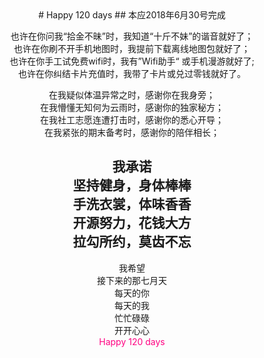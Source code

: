 <center>
# Happy 120 days
## 本应2018年6月30号完成

也许在你问我“拾金不昧”时，我知道“十斤不妹”的谐音就好了；<br/>
也许在你刷不开手机地图时，我提前下载离线地图包就好了；<br/>
也许在你手工试免费wifi时，我有”Wifi助手“ 或手机漫游就好了;<br/>
也许在你纠结卡片充值时，我带了卡片或兑过零钱就好了。

在我疑似体温异常之时，感谢你在我身旁；<br/>
在我懵懂无知何为云雨时，感谢你的独家秘方；<br/>
在我社工志愿连遭打击时，感谢你的悉心开导；<br/>
在我紧张的期末备考时，感谢你的陪伴相长；

我承诺<br/>
坚持健身，身体棒棒<br/>
手洗衣裳，体味香香<br/>
开源努力，花钱大方<br/>
拉勾所约，莫齿不忘
----------------------------------

我希望<br/>
接下来的那七月天<br/>
每天的你<br/>
每天的我<br/>
忙忙碌碌<br/>
开开心心<br/>
<span style="color:#FF0080">Happy 120 days</span>
<center>
